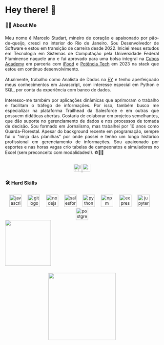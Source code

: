 <h1 align="left">Hey there! 👋</h1>

###

<h3 align="left">👩‍💻  About Me</h3>

###

<p align="justify">Meu nome é Marcelo Studart, mineiro de coração e apaixonado por pão-de-queijo, cresci no interior do Rio de Janeiro. Sou Desenvolvedor de Software e estou em transição de carreira desde 2022. Iniciei meus estudos em Tecnologia em Sistemas de Computação pela Universidade Federal Fluminense naquele ano e fui aprovado para uma bolsa integral na <a href="https://cubos.academy/">Cubos Academy</a> em parceria com <a href="https://www.news.ifood.com.br/ifood-oferece-1-000-bolsas-para-curso-de-programacao/">iFood</a> e <a href="https://potenciatech.com.br/play/text/14790799/detalhe">Potência Tech</a> em 2023 na stack que estou em contínuo desenvolvimento. <br><br>  Atualmente, trabalho como Analista de Dados na <a href="https://www.ey.com/pt_br">EY</a> e tenho aperfeiçoado meus conhecimentos em Javascript, com interesse especial em Python e SQL, por conta da experiência com banco de dados.<br><br>Interesso-me também por aplicações dinâmicas que aprimoram o trabalho e facilitam o tráfego de informações. Por isso, também busco me especializar na plataforma Trailhead da Salesforce e em outras que possuem didáticas abertas. Gostaria de colaborar em projetos semelhantes, que dão suporte no gerenciamento de dados e nos processos de tomada de decisão. Sou formado em Jornalismo, mas trabalhei por 10 anos como Guarda-Florestal. Apesar do background recente em programação, sempre fui o "ninja das planilhas" por onde passei e tenho um longo histórico profissional em gerenciamento de informações. Sou apaixonado por esportes e nas horas vagas crio tabelas de campeonatos e simuladores no Excel (sem preconceito com modalidades!). ⚽🏀🥊</p>

###

<div align="center">
  <a href="https://www.linkedin.com/in/marcelostudart" target="_blank">
    <img src="https://img.shields.io/static/v1?message=LinkedIn&logo=linkedin&label=&color=0077B5&logoColor=white&labelColor=&style=for-the-badge" height="25" alt="linkedin logo"  />
  </a>
  <a href="studartmarc" target="_blank">
    <img src="https://img.shields.io/static/v1?message=Gmail&logo=gmail&label=&color=D14836&logoColor=white&labelColor=&style=for-the-badge" height="25" alt="gmail logo"  />
  </a>
</div>

###

<h3 align="left">🛠 Hard Skills</h3>

###

<div align="center">
  <img src="https://cdn.jsdelivr.net/gh/devicons/devicon/icons/javascript/javascript-original.svg" height="40" alt="javascript logo"  />
  <img width="12" />
  <img src="https://cdn.jsdelivr.net/gh/devicons/devicon/icons/git/git-original.svg" height="40" alt="git logo"  />
  <img width="12" />
  <img src="https://cdn.jsdelivr.net/gh/devicons/devicon/icons/nodejs/nodejs-original.svg" height="40" alt="nodejs logo"  />
  <img width="12" />
  <img src="https://cdn.jsdelivr.net/gh/devicons/devicon/icons/salesforce/salesforce-original.svg" height="40" alt="salesforce logo"  />
  <img width="12" />
  <img src="https://cdn.jsdelivr.net/gh/devicons/devicon/icons/python/python-original.svg" height="40" alt="python logo"  />
  <img width="12" />
  <img src="https://cdn.jsdelivr.net/gh/devicons/devicon/icons/npm/npm-original-wordmark.svg" height="40" alt="npm logo"  />
  <img width="12" />
  <img src="https://cdn.jsdelivr.net/gh/devicons/devicon/icons/express/express-original.svg" height="40" alt="express logo"  />
  <img width="12" />
  <img src="https://cdn.jsdelivr.net/gh/devicons/devicon/icons/jupyter/jupyter-original.svg" height="40" alt="jupyter logo"  />
  <img width="12" />
  <img src="https://cdn.jsdelivr.net/gh/devicons/devicon/icons/postgresql/postgresql-original.svg" height="40" alt="postgresql logo"  />
</div>

  <img height="150" src="https://media.giphy.com/media/STx3VQPPCgvbzIKlw4/giphy.gif"  />

###

<div align="center">
  <img height="220" src="https://fiverr-res.cloudinary.com/videos/t_main1,q_auto,f_auto/dpa6ybocqsrnm94kg9py/make-2d-animation-video-for-your-project.png"  />
</div>

###
<!--
**studartmarc/studartmarc** is a ✨ _special_ ✨ repository because its `README.md` (this file) appears on your GitHub profile.

Here are some ideas to get you started:

- 🔭 I’m currently working on ...
- 🌱 I’m currently learning ...
- 👯 I’m looking to collaborate on ...
- 🤔 I’m looking for help with ...
- 💬 Ask me about ...
- 📫 How to reach me: ...
- 😄 Pronouns: ...
- ⚡ Fun fact: ...
-->
